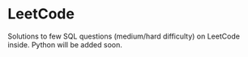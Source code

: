 # LeetCode

Solutions to few SQL questions (medium/hard difficulty) on LeetCode inside. Python will be added soon.
